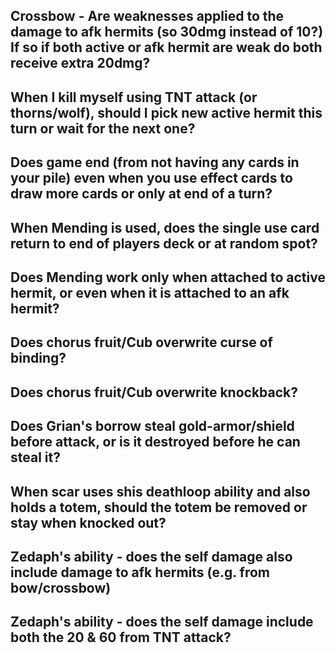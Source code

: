## Crossbow - Are weaknesses applied to the damage to afk hermits (so 30dmg instead of 10?) If so if both active or afk hermit are weak do both receive extra 20dmg?

## When I kill myself using TNT attack (or thorns/wolf), should I pick new active hermit this turn or wait for the next one?

## Does game end (from not having any cards in your pile) even when you use effect cards to draw more cards or only at end of a turn?

## When Mending is used, does the single use card return to end of players deck or at random spot?

## Does Mending work only when attached to active hermit, or even when it is attached to an afk hermit?

## Does chorus fruit/Cub overwrite curse of binding?

## Does chorus fruit/Cub overwrite knockback?

## Does Grian's borrow steal gold-armor/shield before attack, or is it destroyed before he can steal it?

## When scar uses shis deathloop ability and also holds a totem, should the totem be removed or stay when knocked out?

## Zedaph's ability - does the self damage also include damage to afk hermits (e.g. from bow/crossbow)

## Zedaph's ability - does the self damage include both the 20 & 60 from TNT attack?
